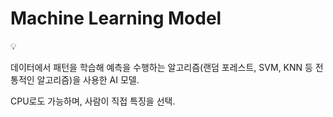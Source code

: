 # Machine Learning Model

<aside>
💡

데이터에서 패턴을 학습해 예측을 수행하는 알고리즘(랜덤 포레스트, SVM, KNN 등 전통적인 알고리즘)을 사용한 AI 모델.

CPU로도 가능하며, 사람이 직접 특징을 선택.

</aside>